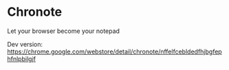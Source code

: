 # Chronote
Let your browser become your notepad

Dev version: https://chrome.google.com/webstore/detail/chronote/nffelfcebldedfhjbgfephfnlpbilgjf 
